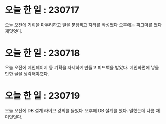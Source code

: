 # 오늘 한 일 : 230717

오늘 오전에 기획을 마무리하고 일을 분담하고 지라를 작성했다
오후에는 피그마를 했다
재밋엇다.


# 오늘 한 일 : 230718

오늘 오전에 메인페이지 등 기획을 자세하게 만들고 피드백을 받았다.
메인화면에 넣을 만한 글을 생각해야겟다.


# 오늘 한 일 : 230719

오늘 오전에 DB 설계 라이브 강의를 들었다.
오후에 DB 설계를 했다. 덜했는데 나름 재미잇엇다.
